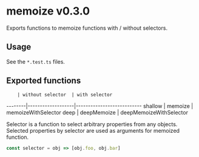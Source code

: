 # memoize v0.3.0

Exports functions to memoize functions with / without selectors.

## Usage

See the `*.test.ts` files.

## Exported functions

        | without selector  | with selector
--------|-------------------|---------------------------
shallow | memoize           | memoizeWithSelector
deep    | deepMemoize       | deepMemoizeWithSelector

Selector is a function to select arbitrary properties from any objects. Selected properties by selector are used as arguments for memoized function.

```javascript
const selector = obj => [obj.foo, obj.bar]
```
